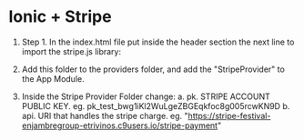 # Ionic + Stripe

1. Step 1. In the index.html file put inside the header section the next line to import the stripe.js library:

	<script src="https://js.stripe.com/v3/" async></script>

2. Add this folder to the providers folder, and add the "StripeProvider" to the App Module.

3. Inside the Stripe Provider Folder change:
	a. pk. STRIPE ACCOUNT PUBLIC KEY. eg. pk_test_bwg1iKl2WuLgeZBGEqkfoc8g005rcwKN9D
	b. api. URI that handles the stripe charge. eg. "https://stripe-festival-enjambregroup-etrivinos.c9users.io/stripe-payment"
